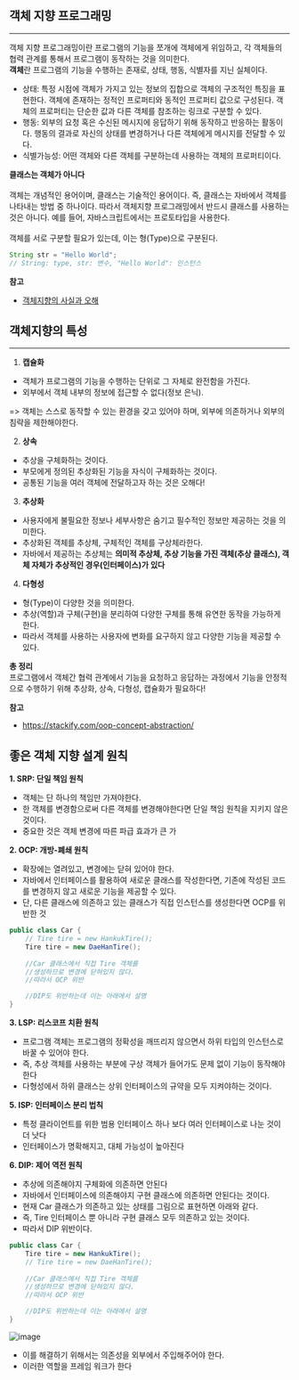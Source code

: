 ## 객체 지향 프로그래밍
---
객체 지향 프로그래밍이란 프로그램의 기능을 쪼개에 객체에게 위임하고, 각 객체들의 협력 관계를 통해서 프로그램이 동작하는 것을 의미한다.<br/>
**객체**란 프로그램의 기능을 수행하는 존재로, 상태, 행동, 식별자를 지닌 실체이다.<br/>
- 상태: 특정 시점에 객체가 가지고 있는 정보의 집합으로 객체의 구조적인 특징을 표현한다. 객체에 존재하는 정적인 프로퍼티와 동적인 프로퍼티 값으로 구성된다. 객체의 프로퍼티는 단순한 값과 다른 객체를 참조하는 링크로 구분할 수 있다.
- 행동: 외부의 요청 혹은 수신된 메시지에 응답하기 위해 동작하고 반응하는 활동이다. 행동의 결과로 자신의 상태를 변경하거나 다른 객체에게 메시지를 전달할 수 있다.
- 식별가능성: 어떤 객체와 다른 객체를 구분하는데 사용하는 객체의 프로퍼티이다.

**클래스는 객체가 아니다**<br/><br/>
객체는 개념적인 용어이며, 클래스는 기술적인 용어이다. 즉, 클래스는 자바에서 객체를 나타내는 방법 중 하나이다. 따라서 객체지향 프로그래밍에서 반드시 클래스를 사용하는 것은 아니다. 예를 들어, 자바스크립트에서는 프로토타입을 사용한다.<br/><br/>
객체를 서로 구분할 필요가 있는데, 이는 형(Type)으로 구분된다.<br/>
```java
String str = "Hello World";
// String: type, str: 변수, "Hello World": 인스턴스
```
**참고**<br/>
- [객체지향의 사실과 오해](http://www.yes24.com/Product/Goods/18249021)
## 객체지향의 특성
---

1. **캡슐화**
- 객체가 프로그램의 기능을 수행하는 단위로 그 자체로 완전함을 가진다.
- 외부에서 객체 내부의 정보에 접근할 수 없다(정보 은닉).<br/>

=> 객체는 스스로 동작할 수 있는 환경을 갖고 있어야 하며, 외부에 의존하거나 외부의 침략을 제한해야한다.

2. **상속**
- 추상을 구체화하는 것이다.
- 부모에게 정의된 추상화된 기능을 자식이 구체화하는 것이다.
- 공통된 기능을 여러 객체에 전달하고자 하는 것은 오해다!

3. **추상화**
- 사용자에게 불필요한 정보나 세부사항은 숨기고 필수적인 정보만 제공하는 것을 의미한다.<br/>
- 추상화된 객체를 추상체, 구체적인 객체를 구상체라한다.
- 자바에서 제공하는 추상체는 **의미적 추상체, 추상 기능을 가진 객체(추상 클래스), 객체 자체가 추상적인 경우(인터페이스)가 있다**
4. **다형성**
- 형(Type)이 다양한 것을 의미한다.
- 추상(역할)과 구체(구현)을 분리하여 다양한 구체를 통해 유연한 동작을 가능하게 한다.
- 따라서 객체를 사용하는 사용자에 변화를 요구하지 않고 다양한 기능을 제공할 수 있다.

**총 정리**<br/>
프로그램에서 객체간 협력 관계에서 기능을 요청하고 응답하는 과정에서 기능을 안정적으로 수행하기 위해 추상화, 상속, 다형성, 캡슐화가 필요하다!



**참고**
- https://stackify.com/oop-concept-abstraction/

## 좋은 객체 지향 설계 원칙
**1. SRP: 단일 책임 원칙**<br/>
- 객체는 단 하나의 책임만 가져야한다.
- 한 객체를 변경함으로써 다른 객체를 변경해야한다면 단일 책임 원칙을 지키지 않은 것이다.
- 중요한 것은 객체 변경에 따른 파급 효과가 큰 가


**2. OCP: 개방-폐쇄 원칙**<br/>
- 확장에는 열려있고, 변경에는 닫혀 있어야 한다.
- 자바에서 인터페이스를 활용하여 새로운 클래스를 작성한다면, 기존에 작성된 코드를 변경하지 않고 새로운 기능을 제공할 수 있다.
- 단, 다른 클래스에 의존하고 있는 클래스가 직접 인스턴스를 생성한다면 OCP를 위반한 것

```java
public class Car {
    // Tire tire = new HankukTire();
    Tire tire = new DaeHanTire();
    
    //Car 클래스에서 직접 Tire 객체를 
    //생성하므로 변경에 닫혀있지 않다.
    //따라서 OCP 위반 

    //DIP도 위반하는데 이는 아래에서 설명 
}
```
**3. LSP: 리스코프 치환 원칙**<br/>
- 프로그램 객체는 프로그램의 정확성을 깨뜨리지 않으면서 하위 타입의 인스턴스로 바꿀 수 있어야 한다.
- 즉, 추상 객체를 사용하는 부분에 구상 객체가 들어가도 문제 없이 기능이 동작해야한다
- 다형성에서 하위 클래스는 상위 인터페이스의 규약을 모두 지켜야하는 것이다.


**5. ISP: 인터페이스 분리 법칙**<br/>
- 특정 클라이언트를 위한 범용 인터페이스 하나 보다 여러 인터페이스로 나눈 것이 더 낫다
- 인터페이스가 명확해지고, 대체 가능성이 높아진다


**6. DIP: 제어 역전 원칙**<br/>
- 추상에 의존해야지 구체화에 의존하면 안된다
- 자바에서 인터페이스에 의존해야지 구현 클래스에 의존하면 안된다는 것이다.
- 현재 Car 클래스가 의존하고 있는 상태를 그림으로 표현하면 아래와 같다.
- 즉, Tire 인터페이스 뿐 아니라 구현 클래스 모두 의존하고 있는 것이다.
- 따라서 DIP 위반이다.

```java
public class Car {
    Tire tire = new HankukTire();
    // Tire tire = new DaeHanTire();
    
    //Car 클래스에서 직접 Tire 객체를 
    //생성하므로 변경에 닫혀있지 않다.
    //따라서 OCP 위반 

    //DIP도 위반하는데 이는 아래에서 설명 
}
```
![image](https://user-images.githubusercontent.com/60502370/127984291-d856f096-d971-4f20-a933-6e7cd4704af2.png)

- 이를 해결하기 위해서는 의존성을 외부에서 주입해주어야 한다.
- 이러한 역할을 프레임 워크가 한다